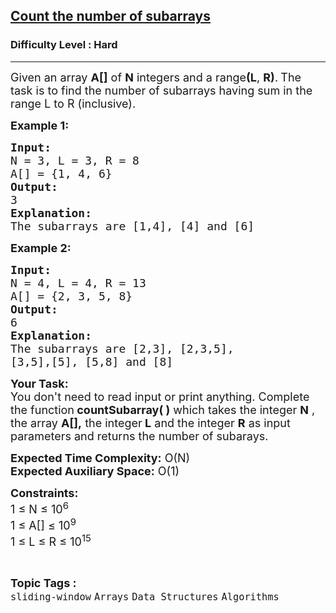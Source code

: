 <h2><a href="https://practice.geeksforgeeks.org/problems/count-the-number-of-subarrays/1?page=1&difficulty[]=2&category[]=Arrays&sortBy=submissions">Count the number of subarrays</a></h2><h3>Difficulty Level : Hard</h3><hr><div class="problems_problem_content__Xm_eO"><p><span style="font-size:18px">Given an array <strong>A[]</strong> of <strong>N</strong>&nbsp;integers and a range<strong>(L</strong>,&nbsp;<strong>R)</strong>.<strong>&nbsp;</strong>The task is to find the number of subarrays having sum in the range L to R (inclusive).</span></p>

<p><span style="font-size:18px"><strong>Example 1:</strong></span></p>

<pre><span style="font-size:18px"><strong>Input:</strong>
N = 3, L = 3, R = 8
A[] = {1, 4, 6}
<strong>Output:</strong> 
3
<strong>Explanation: 
</strong>The subarrays are [1,4], [4] and [6]
</span></pre>

<p><span style="font-size:18px"><strong>Example 2:</strong></span></p>

<pre><span style="font-size:18px"><strong>Input:
</strong>N = 4, L = 4, R = 13
A[] = {2, 3, 5, 8}
<strong>Output: 
</strong>6
<strong>Explanation: 
</strong>The subarrays are [2,3], [2,3,5], 
[3,5],[5], [5,8] and [8]
</span></pre>

<p><span style="font-size:18px"><strong>Your Task:&nbsp;</strong><br>
You don't need to read input or print anything. Complete the function<strong>&nbsp;countSubarray( )</strong>&nbsp;which takes the integer&nbsp;<strong>N</strong>&nbsp;, the array&nbsp;<strong>A[],</strong>&nbsp;the integer<strong>&nbsp;L</strong>&nbsp;and the integer <strong>R</strong> as input parameters and returns the number of subarays.&nbsp;</span></p>

<p><span style="font-size:18px"><strong>Expected Time Complexity:</strong>&nbsp;O(N)<br>
<strong>Expected Auxiliary Space:</strong>&nbsp;O(1)</span></p>

<p><span style="font-size:18px"><strong>Constraints:</strong><br>
1 ≤ N&nbsp;≤&nbsp;10<sup>6</sup><br>
1 ≤ A[]&nbsp;≤ 10<sup>9</sup><br>
1 ≤ L&nbsp;≤ R&nbsp;≤ 10<sup>15</sup></span></p>
</div><br><p><span style=font-size:18px><strong>Topic Tags : </strong><br><code>sliding-window</code>&nbsp;<code>Arrays</code>&nbsp;<code>Data Structures</code>&nbsp;<code>Algorithms</code>&nbsp;